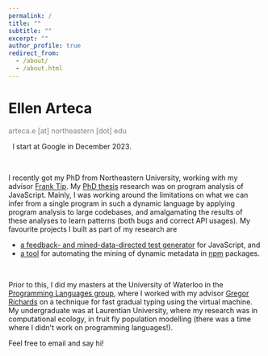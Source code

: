 ```yaml
---
permalink: /
title: ""
subtitle: ""
excerpt: ""
author_profile: true
redirect_from: 
  - /about/
  - /about.html
---
```


# Ellen Arteca
<span style="color:gray">arteca.e [at] northeastern [dot] edu</span>

&nbsp;
I start at Google in December 2023.

&nbsp;

I recently got my PhD from Northeastern University, working with my advisor <span style="color:blue"><a href="https://www.franktip.org/">Frank Tip</a></span>. 
My <span style="color:blue"><a href="https://repository.library.northeastern.edu/files/neu:4f214s21k/fulltext.pdf">PhD thesis</a></span> research was on program analysis of JavaScript.
Mainly, I was working around the limitations on what we can infer from a single program in such a dynamic language by applying program analysis to large codebases, and amalgamating the results of these analyses to learn patterns (both bugs and correct API usages).
My favourite projects I built as part of my research are 
* <span style="color:blue"><a href="https://github.com/emarteca/nessie/">a feedback- and mined-data-directed test generator</a></span> for JavaScript, and
* <span style="color:blue"><a href="https://github.com/emarteca/npm-filter/">a tool</a></span> for automating the mining of dynamic metadata in <span style="color:blue"><a href="https://www.npmjs.com/">npm</a></span> packages.
<!-- , with the end goal of a large-scale study on the state of the <span style="color:blue"><a href="https://nodejs.org/en/">nodejs</a></span> ecosystem. -->


&nbsp;
&nbsp;

Prior to this, I did my masters at the University of Waterloo in the <span style="color:blue"><a href="https://plg.uwaterloo.ca/">Programming Languages group</a></span>, where I worked with my advisor <span style="color:blue"><a href="http://the.gregor.institute/">Gregor Richards</a></span> on a technique for fast gradual typing using the virtual machine.
My undergraduate was at Laurentian University, where my research was in computational ecology, in fruit fly population modelling (there was a time where I didn't work on programming languages!).

Feel free to email and say hi! 

